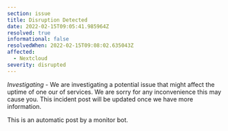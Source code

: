 ```yaml
---
section: issue
title: Disruption Detected
date: 2022-02-15T09:05:41.985964Z
resolved: true
informational: false
resolvedWhen: 2022-02-15T09:08:02.635043Z
affected:
  - Nextcloud
severity: disrupted
---
```

*Investigating* - We are investigating a potential issue that might affect the uptime of one our of services. We are sorry for any inconvenience this may cause you. This incident post will be updated once we have more information.

This is an automatic post by a monitor bot.
        